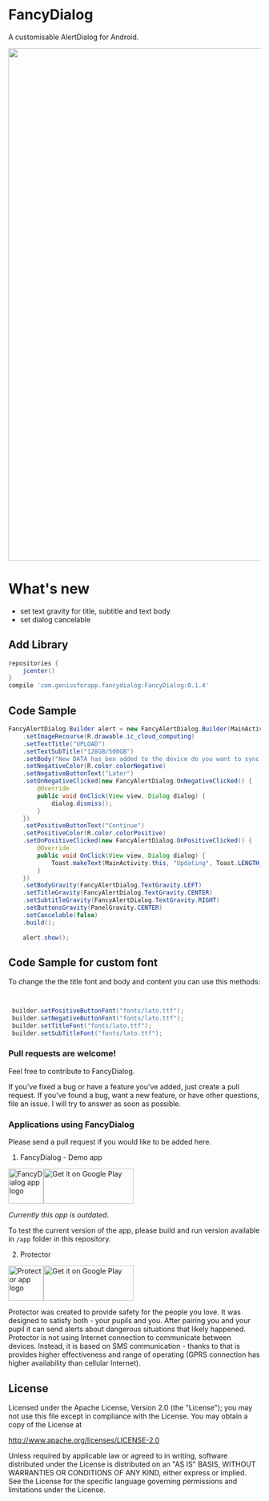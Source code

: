 # FancyDialog
A customisable AlertDialog for Android.

<img src="https://raw.githubusercontent.com/ahmadnajar10/fancyDialog/master/device-2017-03-08-171007.png" width="1024"/>


# What's new
* set text gravity for title, subtitle and text body
* set dialog cancelable


## Add Library
```gradle
repositories {
    jcenter()
}    
compile 'com.geniusforapp.fancydialog:FancyDialog:0.1.4'
```
## Code Sample
```java
FancyAlertDialog.Builder alert = new FancyAlertDialog.Builder(MainActivity.this)
    .setImageRecourse(R.drawable.ic_cloud_computing)
    .setTextTitle("UPLOAD")
    .setTextSubTitle("128GB/500GB")
    .setBody("New DATA has ben added to the device do you want to sync it with the service")
    .setNegativeColor(R.color.colorNegative)
    .setNegativeButtonText("Later")
    .setOnNegativeClicked(new FancyAlertDialog.OnNegativeClicked() {
        @Override
        public void OnClick(View view, Dialog dialog) {
            dialog.dismiss();
        }
    })
    .setPositiveButtonText("Continue")
    .setPositiveColor(R.color.colorPositive)
    .setOnPositiveClicked(new FancyAlertDialog.OnPositiveClicked() {
        @Override
        public void OnClick(View view, Dialog dialog) {
            Toast.makeText(MainActivity.this, "Updating", Toast.LENGTH_SHORT).show();
        }
    })
    .setBodyGravity(FancyAlertDialog.TextGravity.LEFT)
    .setTitleGravity(FancyAlertDialog.TextGravity.CENTER)
    .setSubtitleGravity(FancyAlertDialog.TextGravity.RIGHT)
    .setButtonsGravity(PanelGravity.CENTER)
    .setCancelable(false)
    .build();
    
    alert.show();           
```

## Code Sample for custom font

To change the the title font and body and content you can use this methods:
```java

 
 builder.setPositiveButtonFont("fonts/lato.ttf");
 builder.setNegativeButtonFont("fonts/lato.ttf");
 builder.setTitleFont("fonts/lato.ttf");
 builder.setSubTitleFont("fonts/lato.ttf");
```

### Pull requests are welcome!

Feel free to contribute to FancyDialog.

If you've fixed a bug or have a feature you've added, just create a pull request. If you've found a bug, want a new feature, or have other questions, file an issue. I will try to answer as soon as possible.

### Applications using FancyDialog

Please send a pull request if you would like to be added here.

1. FancyDialog - Demo app

<img alt="FancyDialog app logo" height=70 width=70 src="https://lh3.googleusercontent.com/ZKeDby5wMx8nv--Sh-JG2ZgiePjSc-dSdqyRIxGOLAPSwv6RPB9GR28rq8Lq69uky8k=s180"/><a href='https://play.google.com/store/apps/details?id=com.geniusforapp.fancysample'><img alt='Get it on Google Play' src='https://play.google.com/intl/en_us/badges/images/generic/en_badge_web_generic.png' height="70" width="180"/></a>

*Currently this app is outdated*. 

To test the current version of the app, please build and run version available in `/app` folder in this repository.

2. Protector 

<img alt="Protector app logo" height=70 width=70 src="https://lh3.googleusercontent.com/lkwMNPskngXE3zYtWM-bSHvJXafMu2xQflWt0AIZBOmdCLros7_n8fFmwtHp2pj4=h150"/><a href='https://play.google.com/store/apps/details?id=pl.marcinwroblewski.protector'><img alt='Get it on Google Play' src='https://play.google.com/intl/en_us/badges/images/generic/en_badge_web_generic.png' height="70" width="180"/></a>

Protector was created to provide safety for the people you love. It was designed to satisfy both - your pupils and you. After pairing you and your pupil it can send alerts about dangerous situations that likely happened.
Protector is not using Internet connection to communicate between devices. Instead, it is based on SMS communication - thanks to that is provides higher effectiveness and range of operating (GPRS connection has higher availability than cellular Internet).

## License

Licensed under the Apache License, Version 2.0 (the "License");
you may not use this file except in compliance with the License.
You may obtain a copy of the License at

http://www.apache.org/licenses/LICENSE-2.0

Unless required by applicable law or agreed to in writing, software
distributed under the License is distributed on an "AS IS" BASIS,
WITHOUT WARRANTIES OR CONDITIONS OF ANY KIND, either express or implied.
See the License for the specific language governing permissions and
limitations under the License.
